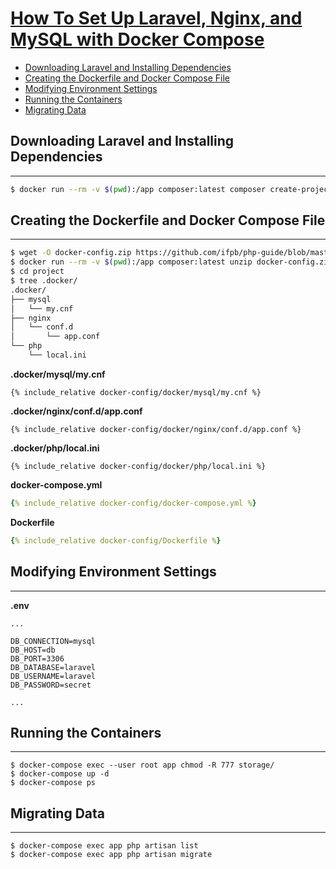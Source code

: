 # [How To Set Up Laravel, Nginx, and MySQL with Docker Compose](https://www.digitalocean.com/community/tutorials/how-to-set-up-laravel-nginx-and-mysql-with-docker-compose)

- [Downloading Laravel and Installing Dependencies](#downloading-laravel-and-installing-dependencies)
- [Creating the Dockerfile and Docker Compose File](#creating-the-dockerfile-and-docker-compose-file)
- [Modifying Environment Settings](#modifying-environment-settings)
- [Running the Containers](#running-the-containers)
- [Migrating Data](#migrating-data)

## Downloading Laravel and Installing Dependencies

---

```sh
$ docker run --rm -v $(pwd):/app composer:latest composer create-project --prefer-dist laravel/laravel project
```

## Creating the Dockerfile and Docker Compose File

---

```sh
$ wget -O docker-config.zip https://github.com/ifpb/php-guide/blob/master/packages/laravel/laravel-docker/docker-config.zip?raw=true
$ docker run --rm -v $(pwd):/app composer:latest unzip docker-config.zip -d project/
$ cd project
$ tree .docker/
.docker/
├── mysql
│   └── my.cnf
├── nginx
│   └── conf.d
│       └── app.conf
└── php
    └── local.ini
```

**.docker/mysql/my.cnf**

```
{% include_relative docker-config/docker/mysql/my.cnf %}
```

**.docker/nginx/conf.d/app.conf**

```
{% include_relative docker-config/docker/nginx/conf.d/app.conf %}
```

**.docker/php/local.ini**

```
{% include_relative docker-config/docker/php/local.ini %}
```

**docker-compose.yml**

```yaml
{% include_relative docker-config/docker-compose.yml %}
```

**Dockerfile**

```yaml
{% include_relative docker-config/Dockerfile %}
```

## Modifying Environment Settings

---

**.env**

```
...

DB_CONNECTION=mysql
DB_HOST=db
DB_PORT=3306
DB_DATABASE=laravel
DB_USERNAME=laravel
DB_PASSWORD=secret

...
```

## Running the Containers

---

```
$ docker-compose exec --user root app chmod -R 777 storage/
$ docker-compose up -d
$ docker-compose ps
```

## Migrating Data

---

```
$ docker-compose exec app php artisan list
$ docker-compose exec app php artisan migrate
```
